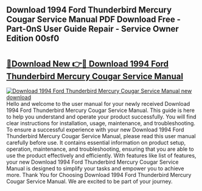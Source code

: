 ## Download 1994 Ford Thunderbird Mercury Cougar Service Manual PDF Download Free - Part-0nS User Guide Repair - Service Owner Edition 00sf0

# <h2><a href="http://bc4837.oget.top/?id=Download+1994+Ford+Thunderbird+Mercury+Cougar+Service+Manual">🔗Download New 👉🔴 Download 1994 Ford Thunderbird Mercury Cougar Service Manual</a></h2>

[![Download 1994 Ford Thunderbird Mercury Cougar Service Manual new download](https://i.imgur.com/5g1atiW.png)](http://bc4837.oget.top/?id=Download+1994+Ford+Thunderbird+Mercury+Cougar+Service+Manual)
Hello and welcome to the user manual for your newly received Download 1994 Ford Thunderbird Mercury Cougar Service Manual. This guide is here to help you understand and operate your product successfully. You will find clear instructions for installation, usage, maintenance, and troubleshooting. To ensure a successful experience with your new Download 1994 Ford Thunderbird Mercury Cougar Service Manual, please read this user manual carefully before use. It contains essential information on product setup, operation, maintenance, and troubleshooting, ensuring that you are able to use the product effectively and efficiently. With features like list of features, your new Download 1994 Ford Thunderbird Mercury Cougar Service Manual is designed to simplify your tasks and empower you to achieve more. Thank You for Choosing Download 1994 Ford Thunderbird Mercury Cougar Service Manual. We are excited to be part of your journey.
